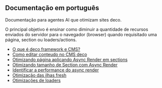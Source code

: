 ## Documentação em português

Documentação para agentes AI que otimizam sites deco.

O principal objetivo é ensinar como diminuir a quantidade de recursos enviados do servidor para o navegador (browser) quando requisitado
uma página, section ou loaders/actions.

- [O que é deco framework e CMS?](./01_getting_started/01_what-is-deco.mdx)
- [Como editar conteudo no CMS deco](./02_cms_capabilities/01_blocks-content.mdx)
- [Otimizando página aplicando Async Render em sections](./07_Performance/01_applying-async-render.mdx)
- [Otimizando tamanho de Section com Async Render](./07_Performance/02_optimize-section-with-async-render.mdx)
- [Identificar a performance do async render](./07_Performance/03_analyze-async-render-performance.mdx)
- [Otimização das ilhas fresh](../../docs/pt/07_Performance/06_islands.mdx)
- [Otimizações de loaders](../../docs/pt/07_Performance/04_loaders.mdx)

